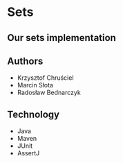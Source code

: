 # Sets
## Our sets implementation

## Authors

* Krzysztof Chruściel
* Marcin Słota
* Radosław Bednarczyk

## Technology

* Java
* Maven
* JUnit
* AssertJ
